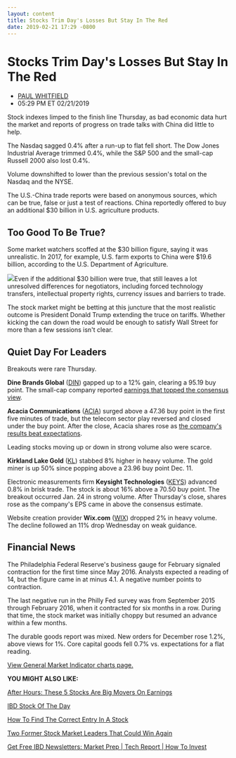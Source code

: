 ```yaml
---
layout: content
title: Stocks Trim Day's Losses But Stay In The Red
date: 2019-02-21 17:29 -0800
---
```



Stocks Trim Day's Losses But Stay In The Red
=============================================




* [PAUL WHITFIELD](https://www.investors.com/author/whitfieldp/ "Posts by PAUL WHITFIELD")
* 05:29 PM ET 02/21/2019




Stock indexes limped to the finish line Thursday, as bad economic data hurt the market and reports of progress on trade talks with China did little to help.




The Nasdaq sagged 0.4% after a run-up to flat fell short. The Dow Jones Industrial Average trimmed 0.4%, while the S&P 500 and the small-cap Russell 2000 also lost 0.4%.


Volume downshifted to lower than the previous session's total on the Nasdaq and the NYSE.


The U.S.-China trade reports were based on anonymous sources, which can be true, false or just a test of reactions. China reportedly offered to buy an additional $30 billion in U.S. agriculture products.


Too Good To Be True?
--------------------


Some market watchers scoffed at the $30 billion figure, saying it was unrealistic. In 2017, for example, U.S. farm exports to China were $19.6 billion, according to the U.S. Department of Agriculture.


![](https://www.investors.com/wp-content/uploads/2019/02/MP_2x1_022119-274x300.jpg)Even if the additional $30 billion were true, that still leaves a lot unresolved differences for negotiators, including forced technology transfers, intellectual property rights, currency issues and barriers to trade.


The stock market might be betting at this juncture that the most realistic outcome is President Donald Trump extending the truce on tariffs. Whether kicking the can down the road would be enough to satisfy Wall Street for more than a few sessions isn't clear.


Quiet Day For Leaders
---------------------


Breakouts were rare Thursday.


**Dine Brands Global** ([DIN](https://research.investors.com/quote.aspx?symbol=DIN)) gapped up to a 12% gain, clearing a 95.19 buy point. The small-cap company reported [earnings that topped the consensus view](https://www.investors.com/research/ibd-industry-themes/dominos-stock-dominos-earnings-wendys-stock-wendys-earnings-q4/).


**Acacia Communications** ([ACIA](https://research.investors.com/quote.aspx?symbol=ACIA)) surged above a 47.36 buy point in the first five minutes of trade, but the telecom sector play reversed and closed under the buy point. After the close, Acacia shares rose as [the company's results beat expectations](https://www.investors.com/news/technology/acacia-earnings-acacia-stock-q42018/).


Leading stocks moving up or down in strong volume also were scarce.


**Kirkland Lake Gold** ([KL](https://research.investors.com/quote.aspx?symbol=KL)) stabbed 8% higher in heavy volume. The gold miner is up 50% since popping above a 23.96 buy point Dec. 11.


Electronic measurements firm **Keysight Technologies** ([KEYS](https://research.investors.com/quote.aspx?symbol=KEYS)) advanced 0.8% in brisk trade. The stock is about 16% above a 70.50 buy point. The breakout occurred Jan. 24 in strong volume. After Thursday's close, shares rose as the company's EPS came in above the consensus estimate.


Website creation provider **Wix.com** ([WIX](https://research.investors.com/quote.aspx?symbol=WIX)) dropped 2% in heavy volume. The decline followed an 11% drop Wednesday on weak guidance.


Financial News
--------------


The Philadelphia Federal Reserve's business gauge for February signaled contraction for the first time since May 2016. Analysts expected a reading of 14, but the figure came in at minus 4.1. A negative number points to contraction.


The last negative run in the Philly Fed survey was from September 2015 through February 2016, when it contracted for six months in a row. During that time, the stock market was initially choppy but resumed an advance within a few months.


The durable goods report was mixed. New orders for December rose 1.2%, above views for 1%. Core capital goods fell 0.7% vs. expectations for a flat reading.


[View General Market Indicator charts page.](https://www.investors.com/wp-content/uploads/2019/02/IBD2102152507GMI2.pdf)


**YOU MIGHT ALSO LIKE:**


[After Hours: These 5 Stocks Are Big Movers On Earnings](https://www.investors.com/market-trend/stock-market-today/dow-jones-futures-current-stock-market-rally-trade-desk-stock-kraft-heinz-stock-stamps-com-stock/)


[IBD Stock Of The Day](https://www.investors.com/research/ibd-stock-of-the-day/)


[How To Find The Correct Entry In A Stock](https://www.investors.com/how-to-invest/investors-corner/chart-reading-basics-how-a-buy-point-marks-a-time-of-opportunity/)


[Two Former Stock Market Leaders That Could Win Again](https://www.investors.com/stock-lists/ibd-big-cap-20/large-cap-stocks-former-leaders/)


[Get Free IBD Newsletters: Market Prep | Tech Report | How To Invest](https://shop.investors.com/offer/splashresponsive.aspx?id=newsletters-howtoinvest)




